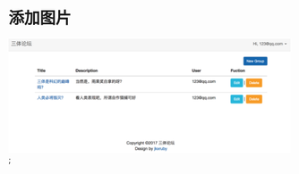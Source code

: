 # 添加图片
![图片](https://github.com/jkxruby/rails101-9/blob/ceac64ec4e35a1437109f7526a136ca7a718d35d/1.png);
